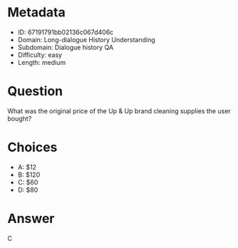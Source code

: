 # Metadata

- ID: 67191791bb02136c067d406c
- Domain: Long-dialogue History Understanding
- Subdomain: Dialogue history QA
- Difficulty: easy
- Length: medium

# Question

What was the original price of the Up & Up brand cleaning supplies the user bought?

# Choices

- A: $12
- B: $120
- C: $60
- D: $80

# Answer

C
